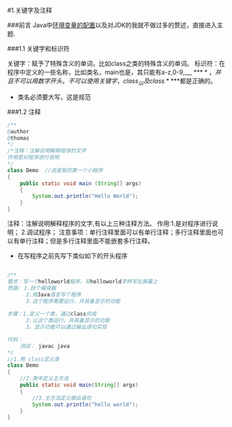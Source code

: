 #1.关键字及注释

###前言
Java中[环境变量的配置](http://www.cnblogs.com/linjiqin/archive/2013/11/02/3403095.html)以及对JDK的我就不做过多的赘述，直接进入主题.

###1.1 关键字和标识符

关键字：赋予了特殊含义的单词，比如class之类的特殊含义的单词。
标识符：在程序中定义的一些名称，比如类名，main也是，其只能有a-z,0-9,__, **$**，并且不可以用数字开头，不可以使用关键字，class _以及class **$**都是正确的。

+ 类名必须要大写，这是规范

###1.2 注释

```java
/**
@author
@thomas
*/
/*注释：注解说明解释程序的文字
作用是对程序进行说明
*/
class Demo  //这是我的第一个小程序
{
    public static void main (String[] args)
    {
        System.out.println("Hello World");
    }
}
```
注释：注解说明解释程序的文字,有以上三种注释方法。
作用:1.是对程序进行说明； 2.调试程序；
注意事项：单行注释里面可以有单行注释；多行注释里面也可以有单行注释；但是多行注释里面不能嵌套多行注释。

+ 在写程序之前先写下类似如下的开头程序

```java

/**
需求：写一个helloworld程序，将helloworld字样写在屏幕上
思路: 1.找个编译器
      2.用Java语言写个程序
      3.这个程序需要运行，并具备显示的功能
      
步骤：1.定义一个类，通过class完成
      2.让这个类运行，并具备显示的功能
      3。显示功能可以通过输出语句实现

代码：
    测试： javac java
*/
//1.用 class定义类
class Demo 
{
    //2.类中定义主方法
    public static void main(String[] args)
    {
        //3.主方法定义输出语句
        System.out.println("hello world");
    }
}
```
        
        
        
        
        
        
        
        